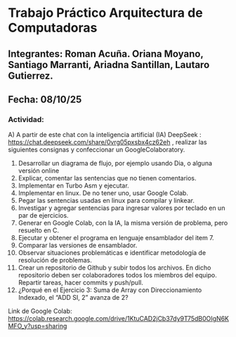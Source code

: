 # Trabajo Práctico Arquitectura de Computadoras
## Integrantes: Roman Acuña. Oriana Moyano, Santiago Marranti, Ariadna Santillan, Lautaro Gutierrez.
## Fecha: 08/10/25
### Actividad: 
A) A partir de este chat con la inteligencia artificial (IA) DeepSeek : https://chat.deepseek.com/share/0vrg05pxsbx4cz62eh , realizar las siguientes consignas y confeccionar un GoogleColaboratory.
   1)  Desarrollar un diagrama de flujo, por ejemplo usando Dia, o alguna versión online
   2)  Explicar, comentar las sentencias que no tienen comentarios.
   3)  Implementar en Turbo Asm y ejecutar.
   4)  Implementar en linux. De no tener uno, usar Google Colab.
   5)  Pegar las sentencias usadas en linux para compilar y linkear.
   6)  Investigar y agregar sentencias para ingresar valores por teclado en un par de ejercicios.
   7)  Generar en Google Colab, con la IA, la misma versión de problema, pero resuelto en C.
   8)  Ejecutar y obtener el programa en lenguaje ensamblador del item 7.
   9)  Comparar las versiones de ensamblador.
   10)  Observar situaciones problemáticas e identificar metodología de resolución de problemas.
   11)  Crear un repositorio de Github y subir todos los archivos. En dicho repositorio deben ser colaboradores todos los miembros del equipo. Repartir tareas, hacer commits y push/pull.
   12)  ¿Porqué en el Ejercicio 3: Suma de Array con Direccionamiento Indexado, el “ADD SI, 2” avanza de 2?


Link de Google Colab: https://colab.research.google.com/drive/1KtuCAD2jCb37dy9T75dB0OIgN6KMFO_y?usp=sharing 
